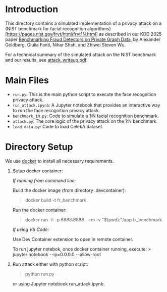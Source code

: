 # Introduction

This directory contains a simulated implementation of a privacy attack on a (NIST benchmark for facial recognition algorithms)[https://pages.nist.gov/frvt/html/frvt1N.html] as described in our KDD 2025 paper [Benchmarking Fraud Detectors on Private Graph Data](https://dl.acm.org/doi/10.1145/3690624.3709170), by Alexander Goldberg, Giulia Fanti, Nihar Shah, and Zhiwei Steven Wu. 

For a technical summary of the simulated attack on the NIST benchmark and our results, see [attack_writeup.pdf](https://github.com/akgoldberg/face_recognition_privacy_attack/blob/master/attack_writeup.pdf).

# Main Files

- `run.py`: This is the main python script to execute the face recognition privacy attack. 
- `run_attack.ipynb`: A Jupyter notebook that provides an interactive way to run the face recognition privacy attack. 
- `benchmark_1N.py`: Code to simulate a 1:N facial recognition benchmark.
- `attack.py`: The core logic of the privacy attack on the 1:N benchmark.
- `load_data.py`: Code to load CelebA dataset.

# Directory Setup 

We use [docker](https://www.docker.com/) to install all necessary requirements.

1. Setup docker container:

    *If running from command line:* 
    
    Build the docker image (from directory .devcontainer):  
    > docker build -t fr_benchmark .

    Run the docker container:
    > docker run -it -p 8888:8888 --rm -v "$(pwd):"/app fr_benchmark

    *If using VS Code:*
    
    Use Dev Container extension to open in remote container.

    To run jupyter notebok, once docker container running, execute:
        > jupyter notebook --ip=0.0.0.0 --allow-root


2. Run attack either with python script: 
    > python run.py

    or using Jupyter notebook run_attack.ipynb.
